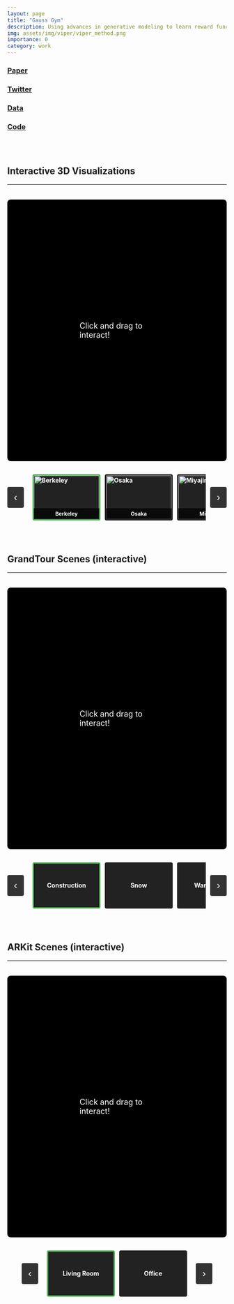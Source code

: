 ```yaml
---
layout: page
title: "Gauss Gym"
description: Using advances in generative modeling to learn reward functions from unlabeled videos.
img: assets/img/viper/viper_method.png
importance: 0
category: work
---
```


<div class="row">
    <div class="text-center col-3 col-sm-3 mt-4 mt-md-0">
        <h3><a href="https://arxiv.org/pdf/2305.14343.pdf">Paper<br/><i class="fas fa-file-pdf"></i></a></h3>
    </div>
    <div class="text-center col-3 col-sm-3 mt-4 mt-md-0">
        <h3><a href="https://twitter.com/AleEscontrela/status/1661363555495710721?s=20">Twitter<br/><i class="fab fa-twitter"></i></a></h3>
    </div>
    <div class="text-center col-3 col-sm-3 mt-4 mt-md-0">
        <h3><a href="https://github.com/Alescontrela/viper_rl#downloading-data">Data<br/><i class="fas fa-database"></i></a></h3>
    </div>
    <div class="text-center col-3 col-sm-3 mt-4 mt-md-0">
        <h3><a href="https://github.com/Alescontrela/viper_rl">Code<br/><i class="fas fa-file-code"></i></a></h3>
    </div>
</div>
<br/>



<br/>

## Interactive 3D Visualizations
---

<style>
.viser-carousel-wrapper {
  width: 100%;
  max-width: 1200px;
  margin: 0 auto;
  padding: 20px 0;
}

.viser-carousel-container {
  width: 100%;
  height: 600px;
  position: relative;
  overflow: hidden;
  background: #000;
  border-radius: 8px;
}

.viser-carousel-item {
  width: 100%;
  height: 100%;
  position: absolute;
  top: 0;
  left: 0;
  opacity: 0;
  transition: opacity 0.5s ease-in-out;
  pointer-events: none;
}

.viser-carousel-item.active {
  opacity: 1;
  pointer-events: all;
}

.viser-carousel-item iframe {
  width: 100%;
  height: 100%;
  border: none;
}

.viser-thumbnail-nav {
  position: relative;
  display: flex;
  align-items: center;
  justify-content: center;
  margin-top: 20px;
  gap: 10px;
}

.viser-nav-arrow {
  background: #333;
  color: #fff;
  border: none;
  padding: 10px 15px;
  font-size: 24px;
  cursor: pointer;
  border-radius: 4px;
  transition: background 0.3s;
}

.viser-nav-arrow:hover {
  background: #555;
}

.viser-thumbnail-row {
  display: flex;
  gap: 10px;
  overflow-x: auto;
  scroll-behavior: smooth;
  padding: 10px;
  max-width: 800px;
}

.viser-thumbnail {
  min-width: 150px;
  height: 100px;
  background: #222;
  border-radius: 4px;
  cursor: pointer;
  border: 3px solid transparent;
  transition: border-color 0.3s, transform 0.2s;
  display: flex;
  align-items: center;
  justify-content: center;
  color: #fff;
  font-size: 14px;
  font-weight: bold;
  overflow: hidden;
  position: relative;
}

.viser-thumbnail img {
  width: 100%;
  height: 100%;
  object-fit: cover;
  display: block;
}

.viser-thumbnail-label {
  position: absolute;
  bottom: 0;
  left: 0;
  right: 0;
  background: rgba(0, 0, 0, 0.7);
  color: #fff;
  padding: 5px 10px;
  font-size: 12px;
  font-weight: bold;
  text-align: center;
  z-index: 1;
}

.viser-thumbnail:hover {
  transform: scale(1.05);
  border-color: #666;
}

.viser-thumbnail.active {
  border-color: #4CAF50;
}

.click-overlay {
  position: absolute;
  top: 50%;
  left: 50%;
  transform: translate(-50%, -50%);
  background: rgba(0, 0, 0, 0.7);
  color: white;
  padding: 20px 40px;
  border-radius: 8px;
  font-size: 18px;
  pointer-events: auto;
  transition: opacity 0.3s;
  cursor: pointer;
  z-index: 10;
}

.click-overlay.hidden {
  opacity: 0;
  pointer-events: none;
}
</style>

<div class="viser-carousel-wrapper">
  <div class="viser-carousel-container" id="viserCarousel">
    <div class="viser-carousel-item active" data-index="0">
      <iframe data-src="/assets/viser/index.html?playbackPath=https://gauss-gym.escontrela.me/cute_bridge.viser&initialCameraPosition=7.281,4.125,1.143&initialCameraLookAt=13.403,2.937,-0.042&initialCameraUp=-0.000,0.000,1.000&initialFov=60.0&fixedDpr=2.0" allow="accelerometer; autoplay; encrypted-media; gyroscope; picture-in-picture" allowfullscreen></iframe>
      <div class="click-overlay" id="clickOverlay0">
        Click and drag to interact!
      </div>
    </div>
    <div class="viser-carousel-item" data-index="1">
      <iframe data-src="/assets/viser/index.html?playbackPath=https://gauss-gym.escontrela.me/osaka.viser&initialCameraPosition=15.510,8.662,-0.634&initialCameraLookAt=8.800,6.051,0.017&initialCameraUp=-0.000,0.000,1.000&initialFov=30.0&fixedDpr=2.0&robotViewPosition=bottom" allow="accelerometer; autoplay; encrypted-media; gyroscope; picture-in-picture" allowfullscreen></iframe>
      <div class="click-overlay" id="clickOverlay1">
        Click and drag to interact!
      </div>
    </div>
    <div class="viser-carousel-item" data-index="2">
      <iframe data-src="/assets/viser/index.html?playbackPath=https://gauss-gym.escontrela.me/miyajima.viser&initialCameraPosition=11.501,-2.827,1.214&initialCameraLookAt=6.564,2.285,-0.107&initialCameraUp=-0.000,0.000,1.000&initialFov=28.0&fixedDpr=2.0&robotViewPosition=bottom" allow="accelerometer; autoplay; encrypted-media; gyroscope; picture-in-picture" allowfullscreen></iframe>
      <div class="click-overlay" id="clickOverlay2">
        Click and drag to interact!
      </div>
    </div>
    <div class="viser-carousel-item" data-index="3">
      <iframe data-src="/assets/viser/index.html?playbackPath=https://gauss-gym.escontrela.me/grace_cathedral.viser&initialCameraPosition=6.479,0.363,0.001&initialCameraLookAt=0.203,2.342,-0.203&initialCameraUp=-0.000,0.000,1.000&initialFov=48.0&fixedDpr=2.0&robotViewPosition=bottom" allow="accelerometer; autoplay; encrypted-media; gyroscope; picture-in-picture" allowfullscreen></iframe>
      <div class="click-overlay" id="clickOverlay3">
        Click and drag to interact!
      </div>
    </div>
  </div>

  <div class="viser-thumbnail-nav">
    <button class="viser-nav-arrow" id="viserPrevBtn" onclick="viserNavigate(-1)">&#8249;</button>
    <div class="viser-thumbnail-row" id="viserThumbnails">
      <div class="viser-thumbnail active" data-index="0" onclick="viserGoTo(0)">
        <img src="https://gauss-gym.escontrela.me/berkeley.jpg" alt="Berkeley">
        <div class="viser-thumbnail-label">Berkeley</div>
      </div>
      <div class="viser-thumbnail" data-index="1" onclick="viserGoTo(1)">
        <img src="https://gauss-gym.escontrela.me/osaka.jpeg" alt="Osaka">
        <div class="viser-thumbnail-label">Osaka</div>
      </div>
      <div class="viser-thumbnail" data-index="2" onclick="viserGoTo(2)">
        <img src="https://gauss-gym.escontrela.me/miyajima.jpg" alt="Miyajima">
        <div class="viser-thumbnail-label">Miyajima</div>
      </div>
      <div class="viser-thumbnail" data-index="3" onclick="viserGoTo(3)">
        <img src="https://gauss-gym.escontrela.me/san_francisco.jpg" alt="San Francisco">
        <div class="viser-thumbnail-label">San Francisco</div>
      </div>
    </div>
    <button class="viser-nav-arrow" id="viserNextBtn" onclick="viserNavigate(1)">&#8250;</button>
  </div>
</div>

<script>
let currentViserIndex = 0;
let hasInteracted = false;

function viserNavigate(direction) {
  const items = document.querySelectorAll('.viser-carousel-item');
  const thumbnails = document.querySelectorAll('.viser-thumbnail');

  currentViserIndex += direction;

  if (currentViserIndex < 0) currentViserIndex = items.length - 1;
  if (currentViserIndex >= items.length) currentViserIndex = 0;

  viserGoTo(currentViserIndex);
}

function viserGoTo(index) {
  const items = document.querySelectorAll('.viser-carousel-item');
  const thumbnails = document.querySelectorAll('.viser-thumbnail');

  items.forEach((item, i) => {
    const iframe = item.querySelector('iframe');
    if (i === index) {
      item.classList.add('active');
      // Load the iframe for the active item if not already loaded
      if (iframe && iframe.dataset.src && iframe.src !== iframe.dataset.src) {
        iframe.src = iframe.dataset.src;
      }
    } else {
      item.classList.remove('active');
      // Unload the iframe for inactive items to free memory
      if (iframe && iframe.src) {
        iframe.src = '';
      }
    }
  });

  thumbnails.forEach((thumb, i) => {
    if (i === index) {
      thumb.classList.add('active');
      thumb.scrollIntoView({ behavior: 'smooth', block: 'nearest', inline: 'center' });
    } else {
      thumb.classList.remove('active');
    }
  });

  currentViserIndex = index;
}

// Initialize the first carousel item on page load
document.addEventListener('DOMContentLoaded', function() {
  viserGoTo(0);
});

// Hide overlay on interaction
function hideOverlays() {
  if (!hasInteracted) {
    hasInteracted = true;
    const overlays = document.querySelectorAll('.click-overlay');
    overlays.forEach(overlay => overlay.classList.add('hidden'));
  }
}

const carousel = document.getElementById('viserCarousel');

// Hide on click anywhere in the carousel
carousel.addEventListener('click', hideOverlays);

// Hide when mouse enters the carousel area (user is about to interact)
carousel.addEventListener('mouseenter', hideOverlays);

// Hide on touch/drag (mobile)
carousel.addEventListener('touchstart', hideOverlays);
carousel.addEventListener('touchmove', hideOverlays);

// Also hide when clicking/touching directly on the overlay
document.querySelectorAll('.click-overlay').forEach(overlay => {
  overlay.addEventListener('click', hideOverlays);
  overlay.addEventListener('touchstart', hideOverlays);
});
</script>

<br/>

## GrandTour Scenes (interactive)
---

<div class="viser-carousel-wrapper">
  <div class="viser-carousel-container" id="gtCarousel">
    <div class="viser-carousel-item active" data-index="0">
      <iframe data-src="/assets/viser/index.html?playbackPath=https://gauss-gym.escontrela.me/construction.viser&initialCameraPosition=21.174,5.955,0.292&initialCameraLookAt=25.099,10.757,-3.420&initialCameraUp=-0.000,0.000,1.000&initialFov=77.0&fixedDpr=2.0&robotViewPosition=bottom" allow="accelerometer; autoplay; encrypted-media; gyroscope; picture-in-picture" allowfullscreen></iframe>
      <div class="click-overlay" id="gtClickOverlay0">
        Click and drag to interact!
      </div>
    </div>
    <div class="viser-carousel-item" data-index="1">
      <iframe data-src="/assets/viser/index.html?playbackPath=https://gauss-gym.escontrela.me/snow.viser&initialCameraPosition=46.683,19.043,-0.083&initialCameraLookAt=51.083,7.734,-0.183&initialCameraUp=-0.000,0.000,1.000&initialFov=35.0&fixedDpr=2.0&robotViewPosition=bottom" allow="accelerometer; autoplay; encrypted-media; gyroscope; picture-in-picture" allowfullscreen></iframe>
      <div class="click-overlay" id="gtClickOverlay1">
        Click and drag to interact!
      </div>
    </div>
    <div class="viser-carousel-item" data-index="2">
      <iframe data-src="/assets/viser/index.html?playbackPath=https://gauss-gym.escontrela.me/warehouse.viser&initialCameraPosition=7.446,5.079,0.518&initialCameraLookAt=7.253,5.132,0.488&initialCameraUp=-0.000,0.000,1.000&initialFov=70.0&fixedDpr=2.0&robotViewPosition=bottom" allow="accelerometer; autoplay; encrypted-media; gyroscope; picture-in-picture" allowfullscreen></iframe>
      <div class="click-overlay" id="gtClickOverlay2">
        Click and drag to interact!
      </div>
    </div>
    <div class="viser-carousel-item" data-index="3">
      <iframe data-src="/assets/viser/index.html?playbackPath=https://gauss-gym.escontrela.me/forest.viser&initialCameraPosition=2.745,2.480,0.069&initialCameraLookAt=7.820,7.623,0.266&initialCameraUp=-0.000,0.000,1.000&initialFov=48.0&fixedDpr=2.0" allow="accelerometer; autoplay; encrypted-media; gyroscope; picture-in-picture" allowfullscreen></iframe>
      <div class="click-overlay" id="gtClickOverlay3">
        Click and drag to interact!
      </div>
    </div>
    <div class="viser-carousel-item" data-index="4">
      <iframe data-src="/assets/viser/index.html?playbackPath=https://gauss-gym.escontrela.me/grindelwald.viser&initialCameraPosition=42.854,24.166,0.785&initialCameraLookAt=35.631,23.912,0.644&initialCameraUp=-0.000,0.000,1.000&initialFov=37.0&fixedDpr=2.0" allow="accelerometer; autoplay; encrypted-media; gyroscope; picture-in-picture" allowfullscreen></iframe>
      <div class="click-overlay" id="gtClickOverlay4">
        Click and drag to interact!
      </div>
    </div>
  </div>

  <div class="viser-thumbnail-nav">
    <button class="viser-nav-arrow" id="gtPrevBtn" onclick="gtNavigate(-1)">&#8249;</button>
    <div class="viser-thumbnail-row" id="gtThumbnails">
      <div class="viser-thumbnail active" data-index="0" onclick="gtGoTo(0)">
        Construction
      </div>
      <div class="viser-thumbnail" data-index="1" onclick="gtGoTo(1)">
        Snow
      </div>
      <div class="viser-thumbnail" data-index="2" onclick="gtGoTo(2)">
        Warehouse
      </div>
      <div class="viser-thumbnail" data-index="3" onclick="gtGoTo(3)">
        Forest
      </div>
      <div class="viser-thumbnail" data-index="4" onclick="gtGoTo(4)">
        Grindelwald
      </div>
    </div>
    <button class="viser-nav-arrow" id="gtNextBtn" onclick="gtNavigate(1)">&#8250;</button>
  </div>
</div>

<script>
let currentGtIndex = 0;
let hasGtInteracted = false;

function gtNavigate(direction) {
  const items = document.querySelectorAll('#gtCarousel .viser-carousel-item');
  const thumbnails = document.querySelectorAll('#gtThumbnails .viser-thumbnail');

  currentGtIndex += direction;

  if (currentGtIndex < 0) currentGtIndex = items.length - 1;
  if (currentGtIndex >= items.length) currentGtIndex = 0;

  gtGoTo(currentGtIndex);
}

function gtGoTo(index) {
  const items = document.querySelectorAll('#gtCarousel .viser-carousel-item');
  const thumbnails = document.querySelectorAll('#gtThumbnails .viser-thumbnail');

  items.forEach((item, i) => {
    const iframe = item.querySelector('iframe');
    if (i === index) {
      item.classList.add('active');
      // Load the iframe for the active item if not already loaded
      if (iframe && iframe.dataset.src && iframe.src !== iframe.dataset.src) {
        iframe.src = iframe.dataset.src;
      }
    } else {
      item.classList.remove('active');
      // Unload the iframe for inactive items to free memory
      if (iframe && iframe.src) {
        iframe.src = '';
      }
    }
  });

  thumbnails.forEach((thumb, i) => {
    if (i === index) {
      thumb.classList.add('active');
      thumb.scrollIntoView({ behavior: 'smooth', block: 'nearest', inline: 'center' });
    } else {
      thumb.classList.remove('active');
    }
  });

  currentGtIndex = index;
}

// Initialize the first carousel item on page load
document.addEventListener('DOMContentLoaded', function() {
  gtGoTo(0);
});

// Hide overlay on interaction
function hideGtOverlays() {
  if (!hasGtInteracted) {
    hasGtInteracted = true;
    const overlays = document.querySelectorAll('#gtCarousel .click-overlay');
    overlays.forEach(overlay => overlay.classList.add('hidden'));
  }
}

const gtCarousel = document.getElementById('gtCarousel');

// Hide on click anywhere in the carousel
gtCarousel.addEventListener('click', hideGtOverlays);

// Hide when mouse enters the carousel area (user is about to interact)
gtCarousel.addEventListener('mouseenter', hideGtOverlays);

// Hide on touch/drag (mobile)
gtCarousel.addEventListener('touchstart', hideGtOverlays);
gtCarousel.addEventListener('touchmove', hideGtOverlays);

// Also hide when clicking/touching directly on the overlay
document.querySelectorAll('#gtCarousel .click-overlay').forEach(overlay => {
  overlay.addEventListener('click', hideGtOverlays);
  overlay.addEventListener('touchstart', hideGtOverlays);
});
</script>

<br/>

## ARKit Scenes (interactive)
---

<div class="viser-carousel-wrapper">
  <div class="viser-carousel-container" id="arkitCarousel">
    <div class="viser-carousel-item active" data-index="0">
      <iframe data-src="/assets/viser/index.html?playbackPath=https://gauss-gym.escontrela.me/arkit_living_room.viser&initialCameraPosition=22.319,8.537,0.725&initialCameraLookAt=22.164,14.110,-5.715&initialCameraUp=-0.000,0.000,1.000&initialFov=81.0&fixedDpr=2.0&robotViewPosition=bottom" allow="accelerometer; autoplay; encrypted-media; gyroscope; picture-in-picture" allowfullscreen></iframe>
      <div class="click-overlay" id="arkitClickOverlay0">
        Click and drag to interact!
      </div>
    </div>
    <div class="viser-carousel-item" data-index="1">
      <iframe data-src="/assets/viser/index.html?playbackPath=https://gauss-gym.escontrela.me/arkit_office.viser&initialCameraPosition=9.836,19.375,0.767&initialCameraLookAt=12.167,13.237,-2.522&initialCameraUp=-0.000,0.000,1.000&initialFov=70.0&fixedDpr=2.0" allow="accelerometer; autoplay; encrypted-media; gyroscope; picture-in-picture" allowfullscreen></iframe>
      <div class="click-overlay" id="arkitClickOverlay1">
        Click and drag to interact!
      </div>
    </div>
  </div>

  <div class="viser-thumbnail-nav">
    <button class="viser-nav-arrow" id="arkitPrevBtn" onclick="arkitNavigate(-1)">&#8249;</button>
    <div class="viser-thumbnail-row" id="arkitThumbnails">
      <div class="viser-thumbnail active" data-index="0" onclick="arkitGoTo(0)">
        Living Room
      </div>
      <div class="viser-thumbnail" data-index="1" onclick="arkitGoTo(1)">
        Office
      </div>
    </div>
    <button class="viser-nav-arrow" id="arkitNextBtn" onclick="arkitNavigate(1)">&#8250;</button>
  </div>
</div>

<script>
let currentArkitIndex = 0;
let hasArkitInteracted = false;

function arkitNavigate(direction) {
  const items = document.querySelectorAll('#arkitCarousel .viser-carousel-item');
  const thumbnails = document.querySelectorAll('#arkitThumbnails .viser-thumbnail');

  currentArkitIndex += direction;

  if (currentArkitIndex < 0) currentArkitIndex = items.length - 1;
  if (currentArkitIndex >= items.length) currentArkitIndex = 0;

  arkitGoTo(currentArkitIndex);
}

function arkitGoTo(index) {
  const items = document.querySelectorAll('#arkitCarousel .viser-carousel-item');
  const thumbnails = document.querySelectorAll('#arkitThumbnails .viser-thumbnail');

  items.forEach((item, i) => {
    const iframe = item.querySelector('iframe');
    if (i === index) {
      item.classList.add('active');
      // Load the iframe for the active item if not already loaded
      if (iframe && iframe.dataset.src && iframe.src !== iframe.dataset.src) {
        iframe.src = iframe.dataset.src;
      }
    } else {
      item.classList.remove('active');
      // Unload the iframe for inactive items to free memory
      if (iframe && iframe.src) {
        iframe.src = '';
      }
    }
  });

  thumbnails.forEach((thumb, i) => {
    if (i === index) {
      thumb.classList.add('active');
      thumb.scrollIntoView({ behavior: 'smooth', block: 'nearest', inline: 'center' });
    } else {
      thumb.classList.remove('active');
    }
  });

  currentArkitIndex = index;
}

// Initialize the first carousel item on page load
document.addEventListener('DOMContentLoaded', function() {
  arkitGoTo(0);
});

// Hide overlay on interaction
function hideArkitOverlays() {
  if (!hasArkitInteracted) {
    hasArkitInteracted = true;
    const overlays = document.querySelectorAll('#arkitCarousel .click-overlay');
    overlays.forEach(overlay => overlay.classList.add('hidden'));
  }
}

const arkitCarousel = document.getElementById('arkitCarousel');

// Hide on click anywhere in the carousel
arkitCarousel.addEventListener('click', hideArkitOverlays);

// Hide when mouse enters the carousel area (user is about to interact)
arkitCarousel.addEventListener('mouseenter', hideArkitOverlays);

// Hide on touch/drag (mobile)
arkitCarousel.addEventListener('touchstart', hideArkitOverlays);
arkitCarousel.addEventListener('touchmove', hideArkitOverlays);

// Also hide when clicking/touching directly on the overlay
document.querySelectorAll('#arkitCarousel .click-overlay').forEach(overlay => {
  overlay.addEventListener('click', hideArkitOverlays);
  overlay.addEventListener('touchstart', hideArkitOverlays);
});
</script>

<br/>
